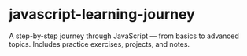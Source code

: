   # javascript-learning-journey
A step-by-step journey through JavaScript — from basics to advanced topics. Includes practice exercises, projects, and notes.
